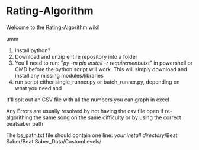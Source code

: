 # Rating-Algorithm
Welcome to the Rating-Algorithm wiki!

umm
1. install python?
2. Download and unzip entire repository into a folder
3. You'll need to run: "*py -m pip install -r requirements.txt*" in powershell or CMD before the python script will work. This will simply download and install any missing modules/libraries
4. run script either single_runner.py or batch_runner.py, depending on what you need and

It'll spit out an CSV file with all the numbers you can graph in excel

Any Errors are usually resolved by not having the csv file open if re-algorithing the same song on the same difficulty or by using the correct beatsaber path


The bs_path.txt file should contain one line: *your install directory*/Beat Saber/Beat Saber_Data/CustomLevels/

